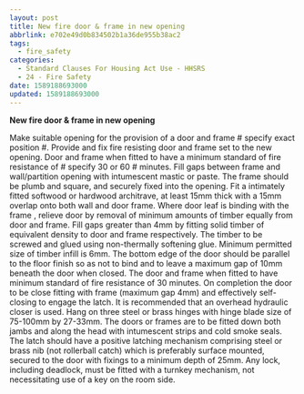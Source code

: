 ```yaml
---
layout: post
title: New fire door & frame in new opening
abbrlink: e702e49d0b834502b1a36de955b38ac2
tags:
  - fire_safety
categories:
  - Standard Clauses For Housing Act Use - HHSRS
  - 24 - Fire Safety
date: 1589188693000
updated: 1589188693000
---
```


**New fire door & frame in new opening**

Make suitable opening for the provision of a door and frame # specify exact position #. Provide and fix fire resisting door and frame set to the new opening. Door and frame when fitted to have a minimum standard of fire resistance of # specify 30 or 60 # minutes. Fill gaps between frame and wall/partition opening with intumescent mastic or paste. The frame should be plumb and square, and securely fixed into the opening. Fit a intimately fitted softwood or hardwood architrave, at least 15mm thick with a 15mm overlap onto both wall and door frame. Where door leaf is binding with the frame , relieve door by removal of minimum amounts of timber equally from door and frame. Fill gaps greater than 4mm by fitting solid timber of equivalent density to door and frame respectively. The timber to be screwed and glued using non-thermally softening glue. Minimum permitted size of timber infill is 6mm. The bottom edge of the door should be parallel to the floor finish so as not to bind and to leave a maximum gap of 10mm beneath the door when closed. The door and frame when fitted to have minimum standard of fire resistance of 30 minutes. On completion the door to be close fitting with frame (maximum gap 4mm) and effectively self-closing to engage the latch. It is recommended that an overhead hydraulic closer is used. Hang on three steel or brass hinges with hinge blade size of 75-100mm by 27-33mm. The doors or frames are to be fitted down both jambs and along the head with intumescent strips and cold smoke seals. The latch should have a positive latching mechanism comprising steel or brass nib (not rollerball catch) which is preferably surface mounted, secured to the door with fixings to a minimum depth of 25mm. Any lock, including deadlock, must be fitted with a turnkey mechanism, not necessitating use of a key on the room side.
